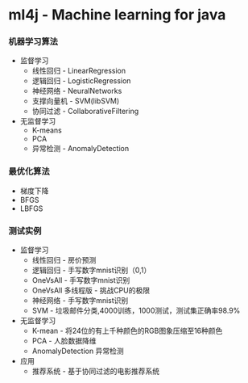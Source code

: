 # ml4j - Machine learning for java

### 机器学习算法
* 监督学习
	* 线性回归 - LinearRegression
	* 逻辑回归 - LogisticRegression
	* 神经网络 - NeuralNetworks
	* 支撑向量机 - SVM(libSVM)
	* 协同过滤 - CollaborativeFiltering
* 无监督学习
	* K-means
	* PCA
	* 异常检测 - AnomalyDetection

### 最优化算法
* 梯度下降
* BFGS
* LBFGS

### 测试实例
* 监督学习
	* 线性回归 - 房价预测
	* 逻辑回归 - 手写数字mnist识别（0,1）
	* OneVsAll - 手写数字mnist识别
	* OneVsAll 多线程版 - 挑战CPU的极限
	* 神经网络 - 手写数字mnist识别
	* SVM - 垃圾邮件分类,4000训练，1000测试，测试集正确率98.9%
* 无监督学习
	* K-mean - 将24位的有上千种颜色的RGB图象压缩至16种颜色
	* PCA - 人脸数据降维
	* AnomalyDetection 异常检测
* 应用
	* 推荐系统 - 基于协同过滤的电影推荐系统